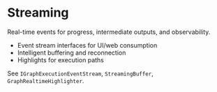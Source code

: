 # Streaming

Real-time events for progress, intermediate outputs, and observability.

- Event stream interfaces for UI/web consumption
- Intelligent buffering and reconnection
- Highlights for execution paths

See `IGraphExecutionEventStream`, `StreamingBuffer`, `GraphRealtimeHighlighter`.
